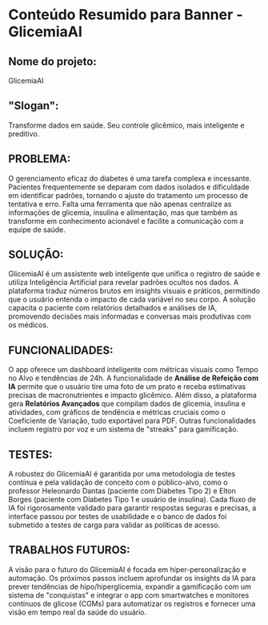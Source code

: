 
# Conteúdo Resumido para Banner - GlicemiaAI

## Nome do projeto:
GlicemiaAI

## "Slogan":
Transforme dados em saúde. Seu controle glicêmico, mais inteligente e preditivo.

## PROBLEMA:
O gerenciamento eficaz do diabetes é uma tarefa complexa e incessante. Pacientes frequentemente se deparam com dados isolados e dificuldade em identificar padrões, tornando o ajuste do tratamento um processo de tentativa e erro. Falta uma ferramenta que não apenas centralize as informações de glicemia, insulina e alimentação, mas que também as transforme em conhecimento acionável e facilite a comunicação com a equipe de saúde.

## SOLUÇÃO:
GlicemiaAI é um assistente web inteligente que unifica o registro de saúde e utiliza Inteligência Artificial para revelar padrões ocultos nos dados. A plataforma traduz números brutos em insights visuais e práticos, permitindo que o usuário entenda o impacto de cada variável no seu corpo. A solução capacita o paciente com relatórios detalhados e análises de IA, promovendo decisões mais informadas e conversas mais produtivas com os médicos.

## FUNCIONALIDADES:
O app oferece um dashboard inteligente com métricas visuais como Tempo no Alvo e tendências de 24h. A funcionalidade de **Análise de Refeição com IA** permite que o usuário tire uma foto de um prato e receba estimativas precisas de macronutrientes e impacto glicêmico. Além disso, a plataforma gera **Relatórios Avançados** que compilam dados de glicemia, insulina e atividades, com gráficos de tendência e métricas cruciais como o Coeficiente de Variação, tudo exportável para PDF. Outras funcionalidades incluem registro por voz e um sistema de "streaks" para gamificação.

## TESTES:
A robustez do GlicemiaAI é garantida por uma metodologia de testes contínua e pela validação de conceito com o público-alvo, como o professor Heleonardo Dantas (paciente com Diabetes Tipo 2) e Elton Borges (paciente com Diabetes Tipo 1 e usuário de insulina). Cada fluxo de IA foi rigorosamente validado para garantir respostas seguras e precisas, a interface passou por testes de usabilidade e o banco de dados foi submetido a testes de carga para validar as políticas de acesso.

## TRABALHOS FUTUROS:
A visão para o futuro do GlicemiaAI é focada em hiper-personalização e automação. Os próximos passos incluem aprofundar os insights da IA para prever tendências de hipo/hiperglicemia, expandir a gamificação com um sistema de "conquistas" e integrar o app com smartwatches e monitores contínuos de glicose (CGMs) para automatizar os registros e fornecer uma visão em tempo real da saúde do usuário.
